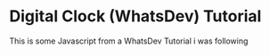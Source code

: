 # Digital Clock (WhatsDev) Tutorial

This is some Javascript from a WhatsDev Tutorial i was following